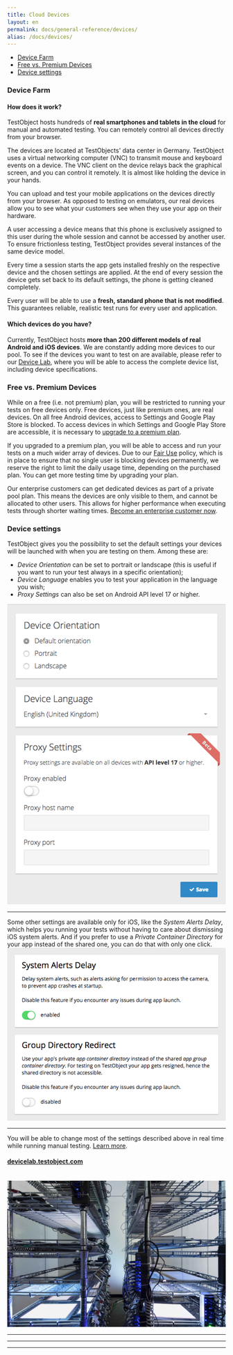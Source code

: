 ```yaml
---
title: Cloud Devices
layout: en
permalink: docs/general-reference/devices/
alias: /docs/devices/
---
```


* <a href="#device_farm">Device Farm</a>
* <a href="#free_pre">Free vs. Premium Devices</a>
* <a href="#device_settings">Device settings</a>


<h3 id="device_farm">Device Farm</h3>
<h4 id="real-devices-how-it-works">How does it work?</h4>

TestObject hosts hundreds of **real smartphones and tablets in the cloud** for manual and automated testing. You can remotely control all devices directly from your browser.

The devices are located at TestObjects' data center in Germany. TestObject uses a virtual networking computer (VNC) to transmit mouse and keyboard events on a device. The VNC client on the device relays back the graphical screen, and you can control it remotely. It is almost like holding the device in your hands.

You can upload and test your mobile applications on the devices directly from your browser. As opposed to testing on emulators, our real devices allow you to see what your customers see when they use your app on their hardware.

A user accessing a device means that this phone is exclusively assigned to this user during the whole session and cannot be accessed by another user. To ensure frictionless testing, TestObject provides several instances of the same device model.

Every time a session starts the app gets installed freshly on the respective device and the chosen settings are applied. At the end of every session the device gets set back to its default settings, the phone is getting cleaned completely.

Every user will be able to use a **fresh, standard phone that is not modified**. This guarantees reliable, realistic test runs for every user and application.

<h4 id="device-list">Which devices do you have?</h4>

Currently, TestObject hosts **more than 200 different models of real Android and iOS devices**. We are constantly adding more devices to our pool. To see if the devices you want to test on are available, please refer to our <a href="https://devicelab.testobject.com/">Device Lab</a>, where you will be able to access the complete device list, including device specifications.</b>

<h3 id="free_pre">Free vs. Premium Devices</h3>

While on a free (i.e. not premium) plan, you will be restricted to running your tests on free devices only. Free devices, just like premium ones, are real devices. On all free Android devices, access to Settings and Google Play Store is blocked. To access devices in which Settings and Google Play Store are accessible, it is necessary to [upgrade to a premium plan](/docs/general-reference/managing-your-account/#plans).

If you upgraded to a premium plan, you will be able to access and run your tests on a much wider array of devices. Due to our [Fair Use](http://testobject.com/pricing) policy, which is in place to ensure that no single user is blocking devices permanently, we reserve the right to limit the daily usage time, depending on the purchased plan. You can get more testing time by upgrading your plan.

Our enterprise customers can get dedicated devices as part of a private pool plan. This means the devices are only visible to them, and cannot be allocated to other users. This allows for higher performance when executing tests through shorter waiting times. [Become an enterprise customer now](/docs/general-reference/managing-your-account/#enterprise_plan).

<h3 id="device_settings">Device settings</h3>
TestObject gives you the possibility to set the default settings your devices will be launched with when you are testing on them. Among these are:

* *Device Orientation* can be set to portrait or landscape (this is useful if you want to run your test always in a specific orientation);
* *Device Language* enables you to test your application in the language you wish;
* *Proxy Settings* can also be set on Android API level 17 or higher.

<img class="center shadow" src="/img/dashboard/device-settings.png">

***

Some other settings are available only for iOS, like the *System Alerts Delay*, which helps you running your tests without having to care about dismissing iOS system alerts. And if you prefer to use a *Private Container Directory* for your app instead of the shared one, you can do that with only one click.
<img class="center shadow" src="/img/dashboard/device_settings_ios.png">

***

You will be able to change most of the settings described above in real time while running manual testing. [Learn more](/docs/testing-tools/manual-testing/).

<div class="center">
	<h4><a href="https://devicelab.testobject.com/">devicelab.testobject.com</a></h4>
</div>

<br>

<img class="center shadow" src="/img/first-impressions/devicepool-photo2.jpg">

***
***
***
